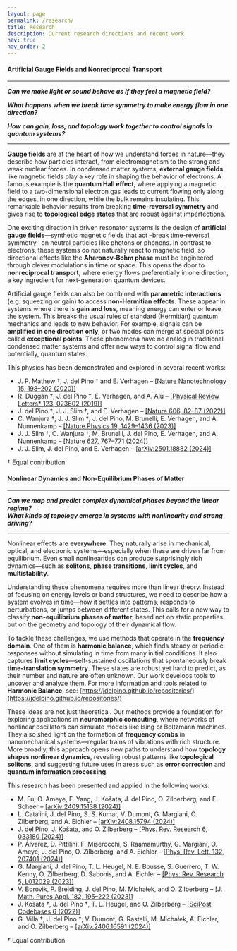 ```yaml
---
layout: page
permalink: /research/
title: Research
description: Current research directions and recent work.  
nav: true
nav_order: 2
---
```



#### Artificial Gauge Fields and Nonreciprocal Transport

---

**_Can we make light or sound behave as if they feel a magnetic field?_**

**_What happens when we break time symmetry to make energy flow in one direction?_**

**_How can gain, loss, and topology work together to control signals in quantum systems?_**

---

**Gauge fields** are at the heart of how we understand forces in nature—they describe how particles interact, from electromagnetism to the strong and weak nuclear forces. In condensed matter systems, **external gauge fields** like magnetic fields play a key role in shaping the behavior of electrons. A famous example is the **quantum Hall effect**, where applying a magnetic field to a two-dimensional electron gas leads to current flowing only along the edges, in one direction, while the bulk remains insulating. This remarkable behavior results from breaking **time-reversal symmetry** and gives rise to **topological edge states** that are robust against imperfections.

One exciting direction in driven resonator systems is the design of **artificial gauge fields**—synthetic magnetic fields that act –break time-reversal symmetry– on neutral particles like photons or phonons. In contrast to electrons, these systems do not naturally react to magnetic field, so directional effects like the **Aharonov-Bohm phase** must be engineered through clever modulations in time or space. This opens the door to **nonreciprocal transport**, where energy flows preferentially in one direction, a key ingredient for next-generation quantum devices.

Artificial gauge fields can also be combined with **parametric interactions** (e.g. squeezing or gain) to access **non-Hermitian effects**. These appear in systems where there is **gain and loss**, meaning energy can enter or leave the system. This breaks the usual rules of standard (Hermitian) quantum mechanics and leads to new behavior. For example, signals can be **amplified in one direction only**, or two modes can merge at special points called **exceptional points**. These phenomena have no analog in traditional condensed matter systems and offer new ways to control signal flow and potentially, quantum states.

This physics has been demonstrated and explored in several recent works:
- J. P. Mathew †, J. del Pino † and E. Verhagen – [[Nature Nanotechnology 15, 198–202 (2020)]](https://www.nature.com/articles/s41565-019-0630-8)  
- R. Duggan †, J. del Pino †, E. Verhagen, and A. Alù – [[Physical Review Letters* 123, 023602 (2019)]](https://journals.aps.org/prl/abstract/10.1103/PhysRevLett.123.023602)  
- J. del Pino †, J. J. Slim †, and E. Verhagen – [[Nature 606, 82–87 (2022)]](https://www.nature.com/articles/s41586-022-04609-0)  
- C. Wanjura †, J. J. Slim †, J. del Pino, M. Brunelli, E. Verhagen, and A. Nunnenkamp – [[Nature Physics 19, 1429–1436 (2023)]](https://www.nature.com/articles/s41567-023-02128-x)  
- J. J. Slim †, C. Wanjura †, M. Brunelli, J. del Pino, E. Verhagen, and A. Nunnenkamp – [[Nature 627, 767–771 (2024)]](https://www.nature.com/articles/s41586-024-07174-w)  
- J. J. Slim, J. del Pino, and E. Verhagen – [[arXiv:2501.18882 (2024)]](https://arxiv.org/abs/2501.18882)

† Equal contribution



#### Nonlinear Dynamics and Non-Equilibrium Phases of Matter

---

**_Can we map and predict complex dynamical phases beyond the linear regime?_**  
**_What kinds of topology emerge in systems with nonlinearity and strong driving?_**

---

Nonlinear effects are **everywhere**. They naturally arise in mechanical, optical, and electronic systems—especially when these are driven far from equilibrium. Even small nonlinearities can produce surprisingly rich dynamics—such as **solitons**, **phase transitions**, **limit cycles**, and **multistability**. 

Understanding these phenomena requires more than linear theory. Instead of focusing on energy levels or band structures, we need to describe how a system evolves in time—how it settles into patterns, responds to perturbations, or jumps between different states. This calls for a new way to classify **non-equilibrium phases of matter**, based not on static properties but on the geometry and topology of their dynamical flow.

To tackle these challenges, we use methods that operate in the **frequency domain**. One of them is **harmonic balance**, which finds steady or periodic responses without simulating in time from many initial conditions. It also captures **limit cycles**—self-sustained oscillations that spontaneously break **time-translation symmetry**. These states are robust yet hard to predict, as their number and nature are often unknown. Our work develops tools to uncover and analyze them. For more information and tools related to **Harmonic Balance**, see: [https://jdelpino.github.io/repositories/](https://jdelpino.github.io/repositories/)

These ideas are not just theoretical. Our methods provide a foundation for exploring applications in **neuromorphic computing**, where networks of nonlinear oscillators can simulate models like Ising or Boltzmann machines. They also shed light on the formation of **frequency combs** in nanomechanical systems—regular trains of vibrations with rich structure. More broadly, this approach opens new paths to understand how **topology shapes nonlinear dynamics**, revealing robust patterns like **topological solitons**, and suggesting future uses in areas such as **error correction** and **quantum information processing**.

This research has been presented and applied in the following works:

- M. Fu, O. Ameye, F. Yang, J. Košata, J. del Pino, O. Zilberberg, and E. Scheer – [[arXiv:2409.15138 (2024)]](https://arxiv.org/abs/2409.15138)  
- L. Catalini, J. del Pino, S. S. Kumar, V. Dumont, G. Margiani, O. Zilberberg, and A. Eichler – [[arXiv:2408.15794 (2024)]](https://arxiv.org/abs/2408.15794)  
- J. del Pino, J. Košata, and O. Zilberberg – [[Phys. Rev. Research 6, 033180 (2024)]](https://journals.aps.org/prresearch/abstract/10.1103/PhysRevResearch.6.033180)  
- P. Álvarez, D. Pittilini, F. Miserocchi, S. Raamamurthy, G. Margiani, O. Ameye, J. del Pino, O. Zilberberg, and A. Eichler – [[Phys. Rev. Lett. 132, 207401 (2024)]](https://journals.aps.org/prl/abstract/10.1103/PhysRevLett.132.207401)  
- G. Margiani, J. del Pino, T. L. Heugel, N. E. Bousse, S. Guerrero, T. W. Kenny, O. Zilberberg, D. Sabonis, and A. Eichler – [[Phys. Rev. Research 5, L012029 (2023)]](https://journals.aps.org/prresearch/abstract/10.1103/PhysRevResearch.5.L012029)  
- V. Borovik, P. Breiding, J. del Pino, M. Michałek, and O. Zilberberg – [[J. Math. Pures Appl. 182, 195–222 (2023)]](https://doi.org/10.1016/j.matpur.2023.03.002)  
- J. Košata †, J. del Pino †, T. L. Heugel, and O. Zilberberg – [[SciPost Codebases 6 (2022)]](https://scipost.org/codebases.6)  
- G. Villa †, J. del Pino †, V. Dumont, G. Rastelli, M. Michałek, A. Eichler, and O. Zilberberg – [[arXiv:2406.16591 (2024)]](https://arxiv.org/abs/2406.16591)

† Equal contribution